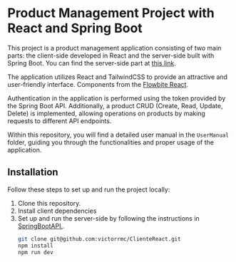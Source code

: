 # Product Management Project with React and Spring Boot

This project is a product management application consisting of two main parts: the client-side developed in React and the server-side built with Spring Boot. You can find the server-side part at [this link](https://github.com/victorrmc/SpringBootAPI).

The application utilizes React and TailwindCSS to provide an attractive and user-friendly interface. Components from the [Flowbite React](https://www.flowbite-react.com/).

Authentication in the application is performed using the token provided by the Spring Boot API. Additionally, a product CRUD (Create, Read, Update, Delete) is implemented, allowing operations on products by making requests to different API endpoints.

Within this repository, you will find a detailed user manual in the `UserManual` folder, guiding you through the functionalities and proper usage of the application.


## Installation

Follow these steps to set up and run the project locally:

1. Clone this repository.
2. Install client dependencies
3. Set up and run the server-side by following the instructions in [SpringBootAPI.](https://github.com/victorrmc/SpringBootAPI).
   ```bash
   git clone git@github.com:victorrmc/ClienteReact.git
   npm install
   npm run dev
   ```

